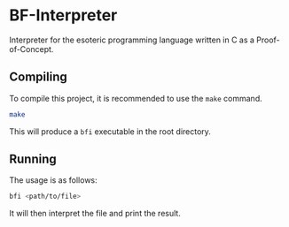 # BF-Interpreter

Interpreter for the esoteric programming language written in C as a Proof-of-Concept.

## Compiling

To compile this project, it is recommended to use the `make` command.

```bash
make
```

This will produce a `bfi` executable in the root directory.

## Running

The usage is as follows:

```bash
bfi <path/to/file>
```

It will then interpret the file and print the result.